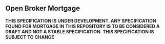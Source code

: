 ## Open Broker Mortgage

**THIS SPECIFICATION IS UNDER DEVELOPMENT. ANY SPECIFICATION FOUND FOR MORTGAGE IN THIS REPOSITORY IS TO BE CONSIDERED A DRAFT AND NOT A STABLE SPECIFICATION. THIS SPECIFICATION IS SUBJECT TO CHANGE**